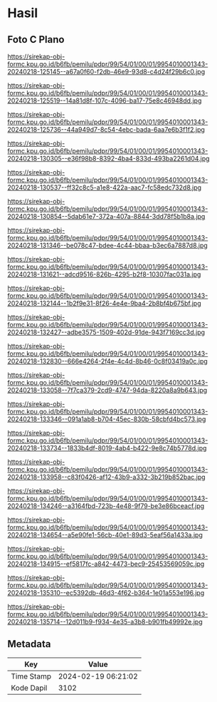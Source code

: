 # Hasil

## Foto C Plano

https://sirekap-obj-formc.kpu.go.id/b6fb/pemilu/pdpr/99/54/01/00/01/9954010001343-20240218-125145--a67a0f60-f2db-46e9-93d8-c4d24f29b6c0.jpg

https://sirekap-obj-formc.kpu.go.id/b6fb/pemilu/pdpr/99/54/01/00/01/9954010001343-20240218-125519--14a81d8f-107c-4096-ba17-75e8c46948dd.jpg

https://sirekap-obj-formc.kpu.go.id/b6fb/pemilu/pdpr/99/54/01/00/01/9954010001343-20240218-125736--44a949d7-8c54-4ebc-bada-6aa7e6b3f1f2.jpg

https://sirekap-obj-formc.kpu.go.id/b6fb/pemilu/pdpr/99/54/01/00/01/9954010001343-20240218-130305--e36f98b8-8392-4ba4-833d-493ba2261d04.jpg

https://sirekap-obj-formc.kpu.go.id/b6fb/pemilu/pdpr/99/54/01/00/01/9954010001343-20240218-130537--ff32c8c5-a1e8-422a-aac7-fc58edc732d8.jpg

https://sirekap-obj-formc.kpu.go.id/b6fb/pemilu/pdpr/99/54/01/00/01/9954010001343-20240218-130854--5dab61e7-372a-407a-8844-3dd78f5b1b8a.jpg

https://sirekap-obj-formc.kpu.go.id/b6fb/pemilu/pdpr/99/54/01/00/01/9954010001343-20240218-131346--be078c47-bdee-4c44-bbaa-b3ec6a7887d8.jpg

https://sirekap-obj-formc.kpu.go.id/b6fb/pemilu/pdpr/99/54/01/00/01/9954010001343-20240218-131621--adcd9516-826b-4295-b2f8-10307fac031a.jpg

https://sirekap-obj-formc.kpu.go.id/b6fb/pemilu/pdpr/99/54/01/00/01/9954010001343-20240218-132144--1b2f9e31-8f26-4e4e-9ba4-2b8bf4b675bf.jpg

https://sirekap-obj-formc.kpu.go.id/b6fb/pemilu/pdpr/99/54/01/00/01/9954010001343-20240218-132427--adbe3575-1509-402d-91de-943f7169cc3d.jpg

https://sirekap-obj-formc.kpu.go.id/b6fb/pemilu/pdpr/99/54/01/00/01/9954010001343-20240218-132830--666e4264-2f4e-4c4d-8b46-0c8f03419a0c.jpg

https://sirekap-obj-formc.kpu.go.id/b6fb/pemilu/pdpr/99/54/01/00/01/9954010001343-20240218-133058--7f7ca379-2cd9-4747-94da-8220a8a9b643.jpg

https://sirekap-obj-formc.kpu.go.id/b6fb/pemilu/pdpr/99/54/01/00/01/9954010001343-20240218-133346--091a1ab8-b704-45ec-830b-58cbfd4bc573.jpg

https://sirekap-obj-formc.kpu.go.id/b6fb/pemilu/pdpr/99/54/01/00/01/9954010001343-20240218-133734--1833b4df-8019-4ab4-b422-9e8c74b5778d.jpg

https://sirekap-obj-formc.kpu.go.id/b6fb/pemilu/pdpr/99/54/01/00/01/9954010001343-20240218-133958--c83f0426-af12-43b9-a332-3b219b852bac.jpg

https://sirekap-obj-formc.kpu.go.id/b6fb/pemilu/pdpr/99/54/01/00/01/9954010001343-20240218-134246--a3164fbd-723b-4e48-9f79-be3e86bceacf.jpg

https://sirekap-obj-formc.kpu.go.id/b6fb/pemilu/pdpr/99/54/01/00/01/9954010001343-20240218-134654--a5e90fe1-56cb-40e1-89d3-5eaf56a1433a.jpg

https://sirekap-obj-formc.kpu.go.id/b6fb/pemilu/pdpr/99/54/01/00/01/9954010001343-20240218-134915--ef5817fc-a842-4473-bec9-25453569059c.jpg

https://sirekap-obj-formc.kpu.go.id/b6fb/pemilu/pdpr/99/54/01/00/01/9954010001343-20240218-135310--ec5392db-46d3-4f62-b364-1e01a553e196.jpg

https://sirekap-obj-formc.kpu.go.id/b6fb/pemilu/pdpr/99/54/01/00/01/9954010001343-20240218-135714--12d011b9-f934-4e35-a3b8-b901fb49992e.jpg


## Metadata

| Key        | Value               |
| ---------- | ------------------- |
| Time Stamp | 2024-02-19 06:21:02 |
| Kode Dapil | 3102                |




